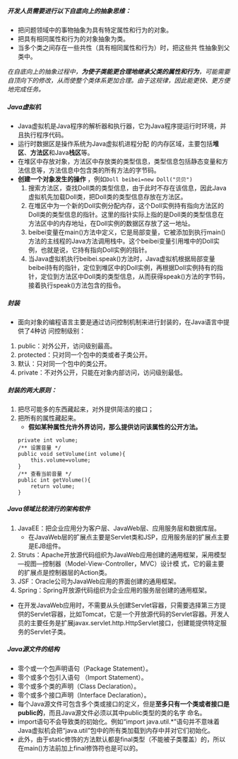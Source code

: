 ##### 开发人员需要进行以下自底向上的抽象思维：
- 把问题领域中的事物抽象为具有特定属性和行为的对象。
- 把具有相同属性和行为的对象抽象为类。
- 当多个类之间存在一些共性（具有相同属性和行为）时，把这些共 性抽象到父类中。

*在自底向上的抽象过程中，__为使子类能更合理地继承父类的属性和行为__，可能需要自顶向下的修改，从而使整个类体系更加合理。由于这规律，因此能更快、更方便地完成任务。*
##### Java虚拟机
- Java虚拟机是Java程序的解析器和执行器，它为Java程序提运行时环境，并且执行程序代码。
- 运行时数据区是操作系统为Java虚拟机进程分配 的内存区域，主要包括**堆区**、**方法区**和Java**栈区**等。
- 在堆区中存放对象，方法区中存放类的类型信息，类型信息包括静态变量和方法信息等，方法信息中包含类的所有方法的字节码。
- **创建一个对象发生的操作** ，例如`Doll beibei=new Doll("贝贝")`
  1. 搜索方法区，查找Doll类的类型信息，由于此时不存在该信息，因此Java虚拟机先加载Doll类，把Doll类的类型信息存放在方法区。
  2. 在堆区中为一个新的Doll实例分配内存，这个Doll实例持有指向方法区的Doll类的类型信息的指针。这里的指针实际上指的是Doll类的类型信息在方法区中的内存地址，在Doll实例的数据区存放了这一地址。
  3. beibei变量在main()方法中定义，它是局部变量，它被添加到执行main()方法的主线程的Java方法调用栈中。这个beibei变量引用堆中的Doll实例，也就是说，它持有指向Doll实例的指针。
  4. 当Java虚拟机执行beibei.speak()方法时，Java虚拟机根据局部变量beibei持有的指针，定位到堆区中的Doll实例，再根据Doll实例持有的指针，定位到方法区中Doll类的类型信息，从而获得speak()方法的字节码，接着执行speak()方法包含的指令。

##### 封装
- 面向对象的编程语言主要是通过访问控制机制来进行封装的，在Java语言中提供了4种访 问控制级别：
1. public：对外公开，访问级别最高。
2. protected：只对同一个包中的类或者子类公开。
3. 默认：只对同一个包中的类公开。
4. private：不对外公开，只能在对象内部访问，访问级别最低。

##### 封装的两大原则：

1. 把尽可能多的东西藏起来，对外提供简洁的接口；
2. 把所有的属性藏起来。
   - **假如某种属性允许外界访问，那么提供访问该属性的公开方法。**
   ```
   private int volume; 
   /** 设置音量 */ 
   public void setVolume(int volume){ 
       this.volume=volume; 
   }
   /** 查看当前音量 */ 
   public int getVolume(){
       return volume; 
   }
   ```


##### Java领域比较流行的架构软件
1. JavaEE：把企业应用分为客户层、JavaWeb层、应用服务层和数据库层。
   - 在JavaWeb层的扩展点主要是Servlet类和JSP，应用服务层的扩展点主要是EJB组件。
2. Struts：Apache开放源代码组织为JavaWeb应用创建的通用框架，采用模型—视图—控制器（Model-View-Controller，MVC）设计模 式，它的最主要的扩展点是控制器层的Action类。 
3. JSF：Oracle公司为JavaWeb应用的界面创建的通用框架。
4. Spring：Spring开放源代码组织为企业应用的服务层创建的通用框架。
- 在开发JavaWeb应用时，不需要从头创建Servlet容器，只需要选择第三方提供的Servlet容器，比如Tomcat，它是一个开放源代码的Servlet容器。开发人员的主要任务是扩展javax.servlet.http.HttpServlet接口，创建能提供特定服务的Servlet子类。


##### Java源文件的结构
- 零个或一个包声明语句（Package Statement）。
- 零个或多个包引入语句   （Import Statement）。 
- 零个或多个类的声明（Class Declaration）。
- 零个或多个接口声明（Interface Declaration）。
- 每个Java源文件可包含多个类或接口的定义，但是**至多只有一个类或者接口是public的**，而且Java源文件必须以其中public类型的类的名字 命名。
- import语句不会导致类的初始化。例如“import java.util.*”语句并不意味着Java虚拟机会把“java.util”包中的所有类加载到内存中并对它们初始化。
- 此外，由于static修饰的方法默认都是final类型（不能被子类覆盖）的，所以在main()方法前加上final修饰符也是可以的。

